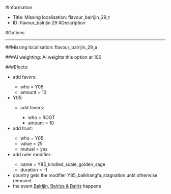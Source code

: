 #Information
 - Title: Missing localisation: flavour_balrijin_29_t
 - ID: flavour_balrijin.29
#Description

#Options

___
##Missing localisation: flavour_balrijin_29_a

###AI weighting:
AI weights this option at 100


###Efects:<ul><li>add favors:</li><ul><li>who = Y05</li><li>amount = 10</li></ul><li>Y05:</li><ul><li>add favors:</li><ul><li>who = ROOT</li><li>amount = 10</li></ul></ul><li>add trust:</li><ul><li>who = Y05</li><li>value = 25</li><li>mutual = yes</li></ul><li>add ruler modifier:</li><ul><li>name = Y85_kindled_scale_golden_sage</li><li>duration = -1</li></ul><li>country gets the modifier Y85_balkhangfa_stagnation until otherwise removed</li><li>the event [Balrijin, Balriza & Balris](../events/balrijin_balriza_balris.md) happens</li></ul>
